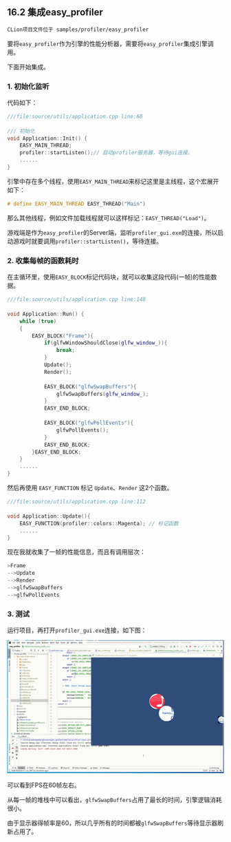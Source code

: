 ## 16.2 集成easy_profiler

```bash
CLion项目文件位于 samples/profiler/easy_profiler
```

要将`easy_profiler`作为引擎的性能分析器，需要将`easy_profiler`集成引擎调用。

下面开始集成。

### 1. 初始化监听

代码如下：

```c++
///file:source/utils/application.cpp line:68

/// 初始化
void Application::Init() {
    EASY_MAIN_THREAD;
    profiler::startListen();// 启动profiler服务器，等待gui连接。
    ......
}
```

引擎中存在多个线程，使用`EASY_MAIN_THREAD`来标记这里是主线程，这个宏展开如下：

```c++
# define EASY_MAIN_THREAD EASY_THREAD("Main")
```

那么其他线程，例如文件加载线程就可以这样标记：`EASY_THREAD("Load")`。

游戏端是作为`easy_profiler`的Server端，监听`profiler_gui.exe`的连接，所以启动游戏时就要调用`profiler::startListen()`，等待连接。

### 2. 收集每帧的函数耗时

在主循环里，使用`EASY_BLOCK`标记代码块，就可以收集这段代码(一帧)的性能数据。

```c++
///file:source/utils/application.cpp line:148

void Application::Run() {
    while (true)
    {
        EASY_BLOCK("Frame"){
            if(glfwWindowShouldClose(glfw_window_)){
                break;
            }
            Update();
            Render();

            EASY_BLOCK("glfwSwapBuffers"){
                glfwSwapBuffers(glfw_window_);
            }
            EASY_END_BLOCK;

            EASY_BLOCK("glfwPollEvents"){
                glfwPollEvents();
            }
            EASY_END_BLOCK;
        }EASY_END_BLOCK;
    }
    ......
}
```

然后再使用 `EASY_FUNCTION` 标记 `Update`、`Render` 这2个函数。

```c++
///file:source/utils/application.cpp line:112

void Application::Update(){
    EASY_FUNCTION(profiler::colors::Magenta); // 标记函数
    ......
}
```

现在我就收集了一帧的性能信息，而且有调用层次：

```c++
>Frame
-->Update
-->Render
-->glfwSwapBuffers
-->glfwPollEvents
```

### 3. 测试

运行项目，再打开`profiler_gui.exe`连接，如下图：

![](../../imgs/profiler/integration/engine_profiler.gif)

可以看到FPS在60帧左右。

从每一帧的堆栈中可以看出，`glfwSwapBuffers`占用了最长的时间，引擎逻辑消耗很小。

由于显示器得帧率是60，所以几乎所有的时间都被`glfwSwapBuffers`等待显示器刷新占用了。


